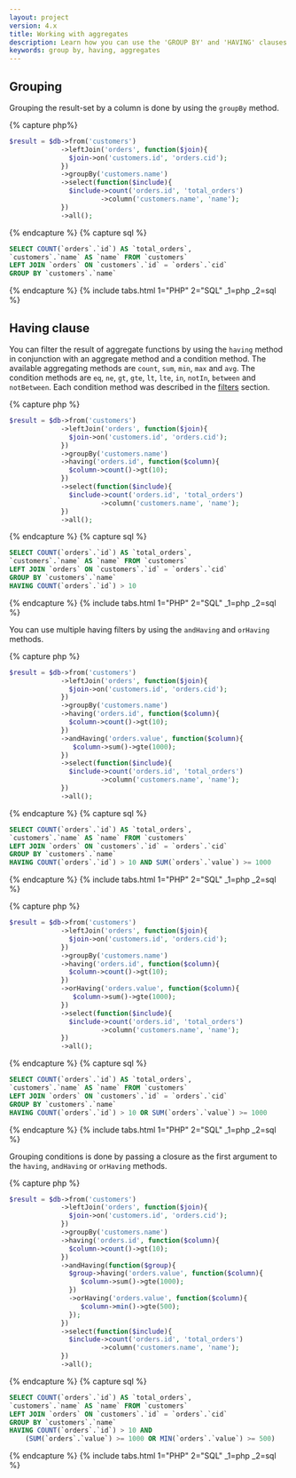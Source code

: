 ```yaml
---
layout: project
version: 4.x
title: Working with aggregates
description: Learn how you can use the 'GROUP BY' and 'HAVING' clauses
keywords: group by, having, aggregates
---
```


## Grouping

Grouping the result-set by a column is done by using the `groupBy` method.

{% capture php%}
```php
$result = $db->from('customers')
             ->leftJoin('orders', function($join){
               $join->on('customers.id', 'orders.cid');
             })
             ->groupBy('customers.name')
             ->select(function($include){
               $include->count('orders.id', 'total_orders')
                       ->column('customers.name', 'name');
             })
             ->all();
```
{% endcapture %}
{% capture sql %}
```sql
SELECT COUNT(`orders`.`id`) AS `total_orders`,
`customers`.`name` AS `name` FROM `customers`
LEFT JOIN `orders` ON `customers`.`id` = `orders`.`cid`
GROUP BY `customers`.`name`
```
{% endcapture %}
{% include tabs.html 1="PHP" 2="SQL" _1=php _2=sql %}

## Having clause

You can filter the result of aggregate functions by using the `having` method 
in conjunction with an aggregate method and a condition method. 
The available aggregating methods are `count`, `sum`, `min`, `max` and `avg`. 
The condition methods are `eq`, `ne`, `gt`, `gte`, `lt`, `lte`, `in`, `notIn`, `between` and `notBetween`.
Each condition method was described in the [filters](filters) section.

{% capture php %}
```php
$result = $db->from('customers')
             ->leftJoin('orders', function($join){
               $join->on('customers.id', 'orders.cid');
             })
             ->groupBy('customers.name')
             ->having('orders.id', function($column){
               $column->count()->gt(10);
             })
             ->select(function($include){
               $include->count('orders.id', 'total_orders')
                       ->column('customers.name', 'name');
             })
             ->all();
```
{% endcapture %}
{% capture sql %}
```sql
SELECT COUNT(`orders`.`id`) AS `total_orders`,
`customers`.`name` AS `name` FROM `customers`
LEFT JOIN `orders` ON `customers`.`id` = `orders`.`cid`
GROUP BY `customers`.`name`
HAVING COUNT(`orders`.`id`) > 10
```
{% endcapture %}
{% include tabs.html 1="PHP" 2="SQL" _1=php _2=sql %}

You can use multiple having filters by using the `andHaving` and `orHaving` methods.

{% capture php %}
```php
$result = $db->from('customers')
             ->leftJoin('orders', function($join){
               $join->on('customers.id', 'orders.cid');
             })
             ->groupBy('customers.name')
             ->having('orders.id', function($column){
               $column->count()->gt(10);
             })
             ->andHaving('orders.value', function($column){
                $column->sum()->gte(1000);
             })
             ->select(function($include){
               $include->count('orders.id', 'total_orders')
                       ->column('customers.name', 'name');
             })
             ->all();
```
{% endcapture %}
{% capture sql %}
```sql
SELECT COUNT(`orders`.`id`) AS `total_orders`,
`customers`.`name` AS `name` FROM `customers`
LEFT JOIN `orders` ON `customers`.`id` = `orders`.`cid`
GROUP BY `customers`.`name`
HAVING COUNT(`orders`.`id`) > 10 AND SUM(`orders`.`value`) >= 1000
```
{% endcapture %}
{% include tabs.html 1="PHP" 2="SQL" _1=php _2=sql %}

{% capture php %}
```php
$result = $db->from('customers')
             ->leftJoin('orders', function($join){
               $join->on('customers.id', 'orders.cid');
             })
             ->groupBy('customers.name')
             ->having('orders.id', function($column){
               $column->count()->gt(10);
             })
             ->orHaving('orders.value', function($column){
                $column->sum()->gte(1000);
             })
             ->select(function($include){
               $include->count('orders.id', 'total_orders')
                       ->column('customers.name', 'name');
             })
             ->all();
```
{% endcapture %}
{% capture sql %}
```sql
SELECT COUNT(`orders`.`id`) AS `total_orders`,
`customers`.`name` AS `name` FROM `customers`
LEFT JOIN `orders` ON `customers`.`id` = `orders`.`cid`
GROUP BY `customers`.`name`
HAVING COUNT(`orders`.`id`) > 10 OR SUM(`orders`.`value`) >= 1000
```
{% endcapture %}
{% include tabs.html 1="PHP" 2="SQL" _1=php _2=sql %}

Grouping conditions is done by passing a closure as the first argument to the 
`having`, `andHaving` or `orHaving` methods.

{% capture php %}
```php
$result = $db->from('customers')
             ->leftJoin('orders', function($join){
               $join->on('customers.id', 'orders.cid');
             })
             ->groupBy('customers.name')
             ->having('orders.id', function($column){
               $column->count()->gt(10);
             })
             ->andHaving(function($group){
               $group->having('orders.value', function($column){
                  $column->sum()->gte(1000);
               })
               ->orHaving('orders.value', function($column){
                  $column->min()->gte(500);
               });
             })
             ->select(function($include){
               $include->count('orders.id', 'total_orders')
                       ->column('customers.name', 'name');
             })
             ->all();
```
{% endcapture %}
{% capture sql %}
```sql
SELECT COUNT(`orders`.`id`) AS `total_orders`,
`customers`.`name` AS `name` FROM `customers`
LEFT JOIN `orders` ON `customers`.`id` = `orders`.`cid`
GROUP BY `customers`.`name`
HAVING COUNT(`orders`.`id`) > 10 AND
    (SUM(`orders`.`value`) >= 1000 OR MIN(`orders`.`value`) >= 500)
```
{% endcapture %}
{% include tabs.html 1="PHP" 2="SQL" _1=php _2=sql %}